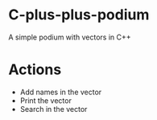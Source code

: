 # C-plus-plus-podium
A simple podium with vectors in C++

# Actions
- Add names in the vector
- Print the vector
- Search in the vector

